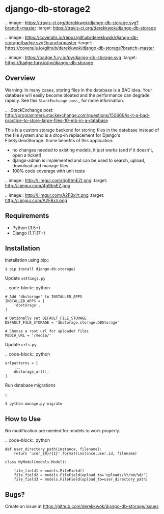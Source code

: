 django-db-storage2
=================

.. image:: https://travis-ci.org/derekkwok/django-db-storage.svg?branch=master
    :target: https://travis-ci.org/derekkwok/django-db-storage

.. image:: https://coveralls.io/repos/github/derekkwok/django-db-storage/badge.svg?branch=master 
    :target: https://coveralls.io/github/derekkwok/django-db-storage?branch=master

.. image:: https://badge.fury.io/py/django-db-storage.svg
    :target: https://badge.fury.io/py/django-db-storage

Overview
--------

Warning: In many cases, storing files in the database is a BAD idea. Your database will easily become bloated and the performance can degrade rapidly. See this `StackExchange post`_ for more information.

.. _StackExchange post: http://programmers.stackexchange.com/questions/150669/is-it-a-bad-practice-to-store-large-files-10-mb-in-a-database

This is a custom storage backend for storing files in the database instead of the file system and is a drop-in replacement for Django's FileSystemStorage. Some benefits of this application:

* no changes needed to existing models, it just works (and if it doesn't, open a ticket!)
* django-admin is implemented and can be used to search, upload, download and manage files
* 100% code coverage with unit tests

.. image:: http://i.imgur.com/4g9tmEZt.png
    :target: http://i.imgur.com/4g9tmEZ.png

.. image:: http://i.imgur.com/A2F8xlrt.png
    :target: http://i.imgur.com/A2F8xlr.png

Requirements
------------

* Python (3.5+)
* Django (1.11.17+)

Installation
------------

Installation using pip::

    $ pip install django-db-storage2

Update ``settings.py``

.. code-block:: python

    # Add 'dbstorage' to INSTALLED_APPS
    INSTALLED_APPS = [
        'dbstorage',
    ]

    # Optionally set DEFAULT_FILE_STORAGE
    DEFAULT_FILE_STORAGE = 'dbstorage.storage.DBStorage'

    # Choose a root url for uploaded files
    MEDIA_URL = '/media/'

Update ``urls.py``

.. code-block:: python

    urlpatterns = [
        ...
        dbstorage_url(),
    ]

Run database migrations

::

    $ python manage.py migrate


How to Use
----------

No modification are needed for models to work properly.

.. code-block:: python

    def user_directory_path(instance, filename):
        return 'user_{0}/{1}'.format(instance.user.id, filename)

    class MyModel(models.Model):

        file_field1 = models.FileField()
        file_field2 = models.FileField(upload_to='uploads/%Y/%m/%d/')
        file_field3 = models.FileField(upload_to=user_directory_path)

Bugs?
-----

Create an issue at https://github.com/derekkwok/django-db-storage/issues

